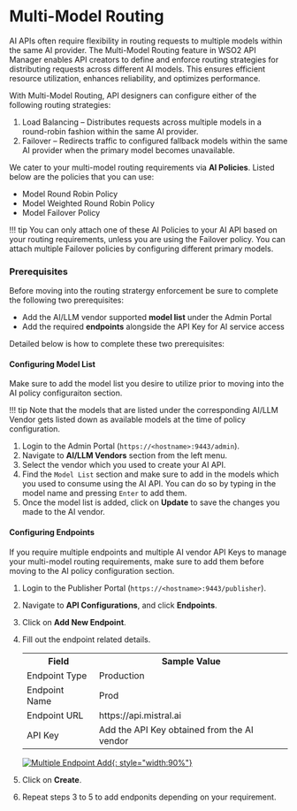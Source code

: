 # Multi-Model Routing

AI APIs often require flexibility in routing requests to multiple models within the same AI provider. The Multi-Model Routing feature in WSO2 API Manager enables API creators to define and enforce routing strategies for distributing requests across different AI models. This ensures efficient resource utilization, enhances reliability, and optimizes performance.

With Multi-Model Routing, API designers can configure either of the following routing strategies:

1. Load Balancing – Distributes requests across multiple models in a round-robin fashion within the same AI provider.
2. Failover – Redirects traffic to configured fallback models within the same AI provider when the primary model becomes unavailable.

We cater to your multi-model routing requirements via **AI Policies**. Listed below are the policies that you can use:

- Model Round Robin Policy
- Model Weighted Round Robin Policy
- Model Failover Policy

!!! tip
     You can only attach one of these AI Policies to your AI API based on your routing requirements, unless you are using the Failover policy. You can attach multiple Failover policies by configuring different primary models.

### Prerequisites

Before moving into the routing stratergy enforcement be sure to complete the following two prerequisites:

- Add the AI/LLM vendor supported **model list** under the Admin Portal
- Add the required **endpoints** alongside the API Key for AI service access

Detailed below is how to complete these two prerequisites:

#### Configuring Model List

Make sure to add the model list you desire to utilize prior to moving into the AI policy configuraiton section.

!!! tip
     Note that the models that are listed under the corresponding AI/LLM Vendor gets listed down as available models at the time of policy configuration. 

1. Login to the Admin Portal (`https://<hostname>:9443/admin`).
2. Navigate to **AI/LLM Vendors** section from the left menu.
3. Select the vendor which you used to create your AI API.
4. Find the `Model List` section and make sure to add in the models which you used to consume using the AI API. You can do so by typing in the model name and pressing `Enter` to add them.
5. Once the model list is added, click on **Update** to save the changes you made to the AI vendor.

#### Configuring Endpoints

If you require multiple endpoints and multiple AI vendor API Keys to manage your multi-model routing requirements, make sure to add them before moving to the AI policy configuration section.

1. Login to the Publisher Portal (`https://<hostname>:9443/publisher`).
2. Navigate to **API Configurations**, and click **Endpoints**.
3. Click on **Add New Endpoint**.
4. Fill out the endpoint related details.

    <table>
        <tr>
            <th>Field</td>
            <th>Sample Value</td>
        </tr>
        <tr>
            <td>Endpoint Type</td>
            <td>Production</td>
        </tr>
        <tr>
            <td>Endpoint Name</td>
            <td>Prod</th>
        </tr>
        <tr>
            <td>Endpoint URL</td>
            <td>https://api.mistral.ai</td>
        </tr>
        <tr>
            <td>API Key</td>
            <td>Add the API Key obtained from the AI vendor</td>
        </tr>
    </table>

    [![Multiple Endpoint Add]({{base_path}}/assets/img/learn/ai-gateway/endpoint-add.png){: style="width:90%"}]({{base_path}}/assets/img/learn/ai-gateway/endpoint-add.png)

5. Click on **Create**.
6. Repeat steps 3 to 5 to add endponits depending on your requirement.
